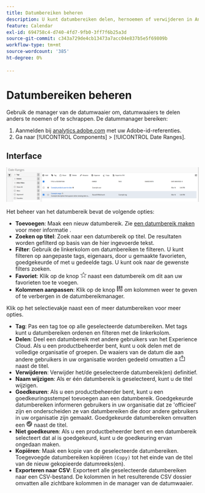 ```yaml
---
title: Datumbereiken beheren
description: U kunt datumbereiken delen, hernoemen of verwijderen in Analysis Workspace.
feature: Calendar
exl-id: 694758c4-d740-4fd7-9fb0-3ff7f6b25a3d
source-git-commit: c343a729de4cb13473a7acc04e837b5e5f69809b
workflow-type: tm+mt
source-wordcount: '385'
ht-degree: 0%

---
```


# Datumbereiken beheren

Gebruik de manager van de datumwaaier om, datumwaaiers te delen anders te noemen of te schrappen. De datummanager bereiken:

1. Aanmelden bij [analytics.adobe.com](https://analytics.adobe.com) met uw Adobe-id-referenties.
1. Ga naar [!UICONTROL Components] > [!UICONTROL Date Ranges].

## Interface

![Datumbereik met voorbeeldbereik gemarkeerd.](../assets/date-range-ui.png)

Het beheer van het datumbereik bevat de volgende opties:

* **Toevoegen**: Maak een nieuw datumbereik. Zie [een datumbereik maken](create.md) voor meer informatie .
* **Zoeken op titel**: Zoek naar een datumbereik op titel. De resultaten worden gefilterd op basis van de hier ingevoerde tekst.
* **Filter**: Gebruik de linkerkolom om datumbereiken te filteren. U kunt filteren op aangepaste tags, eigenaars, door u gemaakte favorieten, goedgekeurde of met u gedeelde tags. U kunt ook naar de gewenste filters zoeken.
* **Favoriet**: Klik op de knop ![ster](../assets/star.png) naast een datumbereik om dit aan uw favorieten toe te voegen.
* **Kolommen aanpassen**: Klik op de knop ![kolommen](../assets/columns.png) om kolommen weer te geven of te verbergen in de datumbereikmanager.

Klik op het selectievakje naast een of meer datumbereiken voor meer opties.

* **Tag**: Pas een tag toe op alle geselecteerde datumbereiken. Met tags kunt u datumbereiken ordenen en filteren met de linkerkolom.
* **Delen**: Deel een datumbereik met andere gebruikers van het Experience Cloud. Als u een productbeheerder bent, kunt u ook delen met de volledige organisatie of groepen. De waaiers van de datum die aan andere gebruikers in uw organisatie worden gedeeld omvatten a ![gedeeld](../assets/shared.png) naast de titel.
* **Verwijderen**: Verwijder het/de geselecteerde datumbereik(en) definitief.
* **Naam wijzigen**: Als er één datumbereik is geselecteerd, kunt u de titel wijzigen.
* **Goedkeuren**: Als u een productbeheerder bent, kunt u een goedkeuringsstempel toevoegen aan een datumbereik. Goedgekeurde datumbereiken informeren gebruikers in uw organisatie dat ze &#39;officieel&#39; zijn en onderscheiden ze van datumbereiken die door andere gebruikers in uw organisatie zijn gemaakt. Goedgekeurde datumbereiken omvatten een ![goedgekeurd](../assets/approved.png) naast de titel.
* **Niet goedkeuren**: Als u een productbeheerder bent en een datumbereik selecteert dat al is goedgekeurd, kunt u de goedkeuring ervan ongedaan maken.
* **Kopiëren**: Maak een kopie van de geselecteerde datumbereiken. Toegevoegde datumbereiken kopiëren `(Copy)` tot het einde van de titel van de nieuw gekopieerde datumreeks(en).
* **Exporteren naar CSV**: Exporteert alle geselecteerde datumbereiken naar een CSV-bestand. De kolommen in het resulterende CSV dossier omvatten alle zichtbare kolommen in de manager van de datumwaaier.
